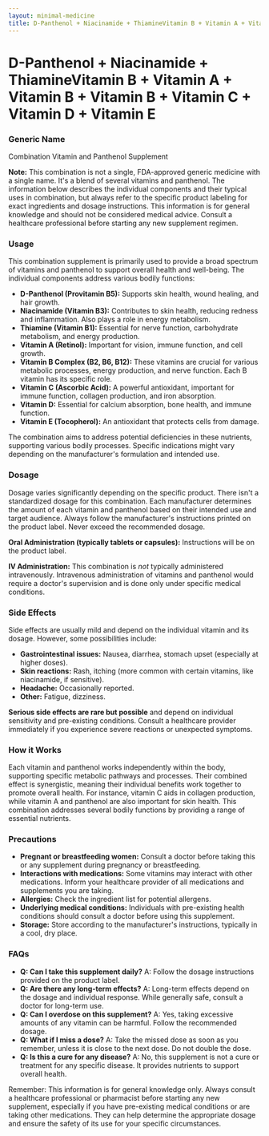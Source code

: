 ```yaml
---
layout: minimal-medicine
title: D-Panthenol + Niacinamide + ThiamineVitamin B + Vitamin A + Vitamin B + Vitamin B + Vitamin C + Vitamin D + Vitamin E
---
```


# D-Panthenol + Niacinamide + ThiamineVitamin B + Vitamin A + Vitamin B + Vitamin B + Vitamin C + Vitamin D + Vitamin E
### Generic Name

Combination Vitamin and Panthenol Supplement


**Note:**  This combination is not a single, FDA-approved generic medicine with a single name.  It's a blend of several vitamins and panthenol.  The information below describes the individual components and their typical uses in combination, but always refer to the specific product labeling for exact ingredients and dosage instructions.  This information is for general knowledge and should not be considered medical advice. Consult a healthcare professional before starting any new supplement regimen.


### Usage

This combination supplement is primarily used to provide a broad spectrum of vitamins and panthenol to support overall health and well-being.  The individual components address various bodily functions:

* **D-Panthenol (Provitamin B5):** Supports skin health, wound healing, and hair growth.
* **Niacinamide (Vitamin B3):** Contributes to skin health, reducing redness and inflammation.  Also plays a role in energy metabolism.
* **Thiamine (Vitamin B1):** Essential for nerve function, carbohydrate metabolism, and energy production.
* **Vitamin A (Retinol):** Important for vision, immune function, and cell growth.
* **Vitamin B Complex (B2, B6, B12):**  These vitamins are crucial for various metabolic processes, energy production, and nerve function.  Each B vitamin has its specific role.
* **Vitamin C (Ascorbic Acid):** A powerful antioxidant, important for immune function, collagen production, and iron absorption.
* **Vitamin D:**  Essential for calcium absorption, bone health, and immune function.
* **Vitamin E (Tocopherol):**  An antioxidant that protects cells from damage.


The combination aims to address potential deficiencies in these nutrients, supporting various bodily processes.  Specific indications might vary depending on the manufacturer's formulation and intended use.


### Dosage

Dosage varies significantly depending on the specific product.  There isn't a standardized dosage for this combination. Each manufacturer determines the amount of each vitamin and panthenol based on their intended use and target audience. Always follow the manufacturer's instructions printed on the product label.  Never exceed the recommended dosage.


**Oral Administration (typically tablets or capsules):** Instructions will be on the product label.


**IV Administration:** This combination is *not* typically administered intravenously.  Intravenous administration of vitamins and panthenol would require a doctor's supervision and is done only under specific medical conditions.


### Side Effects

Side effects are usually mild and depend on the individual vitamin and its dosage.  However, some possibilities include:

* **Gastrointestinal issues:** Nausea, diarrhea, stomach upset (especially at higher doses).
* **Skin reactions:**  Rash, itching (more common with certain vitamins, like niacinamide, if sensitive).
* **Headache:**  Occasionally reported.
* **Other:**  Fatigue, dizziness.

**Serious side effects are rare but possible** and depend on individual sensitivity and pre-existing conditions.  Consult a healthcare provider immediately if you experience severe reactions or unexpected symptoms.


### How it Works

Each vitamin and panthenol works independently within the body, supporting specific metabolic pathways and processes.  Their combined effect is synergistic, meaning their individual benefits work together to promote overall health. For instance, vitamin C aids in collagen production, while vitamin A and panthenol are also important for skin health.  This combination addresses several bodily functions by providing a range of essential nutrients.


### Precautions

* **Pregnant or breastfeeding women:** Consult a doctor before taking this or any supplement during pregnancy or breastfeeding.
* **Interactions with medications:**  Some vitamins may interact with other medications.  Inform your healthcare provider of all medications and supplements you are taking.
* **Allergies:** Check the ingredient list for potential allergens.
* **Underlying medical conditions:**  Individuals with pre-existing health conditions should consult a doctor before using this supplement.
* **Storage:** Store according to the manufacturer's instructions, typically in a cool, dry place.


### FAQs

* **Q: Can I take this supplement daily?** A:  Follow the dosage instructions provided on the product label.
* **Q: Are there any long-term effects?** A:  Long-term effects depend on the dosage and individual response.  While generally safe, consult a doctor for long-term use.
* **Q: Can I overdose on this supplement?** A:  Yes, taking excessive amounts of any vitamin can be harmful.  Follow the recommended dosage.
* **Q: What if I miss a dose?** A:  Take the missed dose as soon as you remember, unless it is close to the next dose.  Do not double the dose.
* **Q:  Is this a cure for any disease?** A:  No, this supplement is not a cure or treatment for any specific disease.  It provides nutrients to support overall health.



Remember: This information is for general knowledge only.  Always consult a healthcare professional or pharmacist before starting any new supplement, especially if you have pre-existing medical conditions or are taking other medications.  They can help determine the appropriate dosage and ensure the safety of its use for your specific circumstances.
